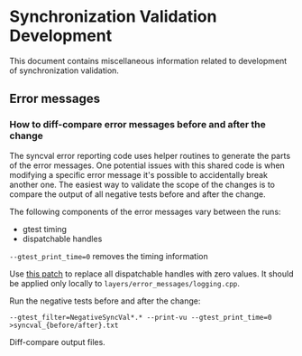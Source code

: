 # Synchronization Validation Development

This document contains miscellaneous information related to development of synchronization validation.

## Error messages

### How to diff-compare error messages before and after the change

The syncval error reporting code uses helper routines to generate the parts of the error messages. One potential issues with this shared code is when modifying a specific error message it's possible to accidentally break another one. The easiest way to validate the scope of the changes is to compare the output of all negative tests before and after the change.

The following components of the error messages vary between the runs:
* gtest timing
* dispatchable handles

`--gtest_print_time=0` removes the timing information

Use [this patch](https://github.com/user-attachments/files/18318045/remove-dispatchable-handles.patch) to replace all dispatchable handles with zero values. It should be applied only locally to `layers/error_messages/logging.cpp`.

Run the negative tests before and after the change:
```
--gtest_filter=NegativeSyncVal*.* --print-vu --gtest_print_time=0 >syncval_{before/after}.txt
```

Diff-compare output files.
